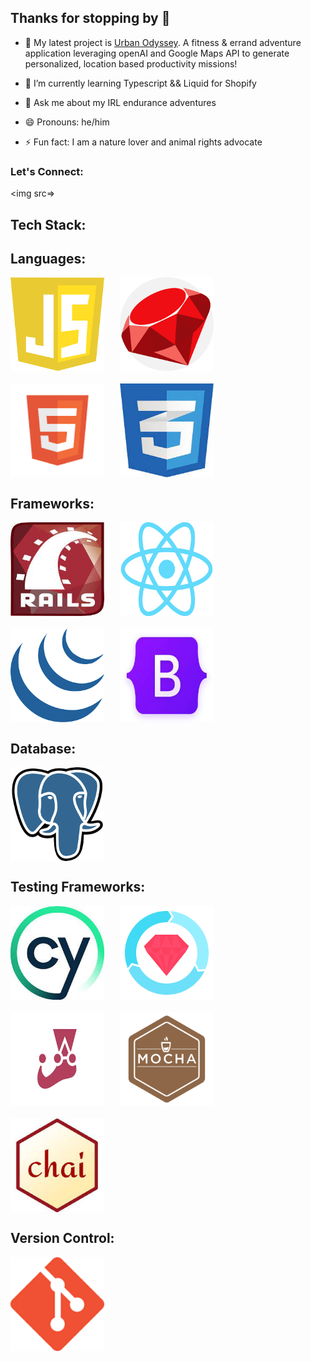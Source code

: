 ## Thanks for stopping by 👋 

- 🔭 My latest project is [Urban Odyssey](https://github.com/JBakesale/Urban-Odyssey). A fitness & errand adventure application leveraging openAI and Google Maps API to generate personalized, location based productivity missions! 

- 🌱 I’m currently learning Typescript && Liquid for Shopify
<!-- - 👯 I’m looking to collaborate on anything cutting-edge, AI -->
- 💬 Ask me about my IRL endurance adventures 
<!-- - 📫 How to reach me: Discord: jbakesale -->
- 😄 Pronouns: he/him

- ⚡ Fun fact: I am a nature lover and animal rights advocate

### Let's Connect:
<img src=>

## Tech Stack:

<!-- Languages -->
<h2>Languages:</h2>
<div style="display: flex; flex-wrap: wrap; gap: 20px;">
    <!-- JavaScript Icon -->
    <img src="./icons/js.png" alt="JavaScript" width="150" height="150" style="margin-right: 5px;"/>
    <!-- Ruby Icon -->
    <img src="./icons/ruby.png" alt="Ruby" width="150" height="150" style="margin-right: 5px;"/>
    <!-- HTML Icon -->
    <img src="./icons/html.png" alt="HTML" width="150" height="150" style="margin-right: 5px;"/>
    <!-- CSS Icon -->
    <img src="./icons/css.jpg" alt="CSS" width="150" height="150" style="margin-right: 5px;"/>
</div>

<!-- Frameworks -->
<h2>Frameworks:</h2>
<div style="display: flex; flex-wrap: wrap; gap: 20px;">
     <!-- Ruby on Rails Icon -->
    <img src="./icons/rails.jpg" alt="Ruby on Rails" width="150" height="150" style="margin-right: 5px;"/>
    <!-- React Icon -->
    <img src="./icons/react.png" alt="React" width="150" height="150" style="margin-right: 5px;"/>
    <!-- jQuery Icon -->
    <img src="./icons/jquery.png" alt="jQuery" width="150" height="150" style="margin-right: 5px;"/>
    <!-- Bootstrap Icon -->
    <img src="./icons/bootstrap.jpg" alt="Bootstrap" width="150" height="150" style="margin-right: 5px;"/>
</div>

<!-- Database -->
<h2>Database:</h2>
<div style="display: flex; flex-wrap: wrap; gap: 20px;">
    <!-- PostgreSQL Icon -->
    <img src="./icons/postgresql.png" alt="PostgreSQL" width="150" height="150" style="margin-right: 5px;"/>
</div>

<!-- Testing Framework -->
<h2>Testing Frameworks:</h2>
<div style="display: flex; flex-wrap: wrap; gap: 20px;">
    <!-- Cypress Icon -->
    <img src="./icons/cypress.jpg" alt="Cypress" width="150" height="150" style="margin-right: 5px;"/>
    <!-- RSpec Icon -->
    <img src="./icons/rspec.png" alt="RSpec" width="150" height="150" style="margin-right: 5px;"/>
    <!-- Jest Icon -->
    <img src="./icons/jest.png" alt="Jest" width="150" height="150" style="margin-right: 5px;"/>
    <!-- Mocha Icon -->
    <img src="./icons/mocha.png" alt="Mocha" width="150" height="150" style="margin-right: 5px;"/>
    <!-- Chai Icon -->
    <img src="./icons/chai.jpg" alt="Chai" width="150" height="150" style="margin-right: 5px;"/>
</div>
<!-- Version Control -->
<h2>Version Control:</h2>
<div style="display: flex; flex-wrap: wrap; gap: 20px;">
    <!-- Git Icon -->
    <img src="./icons/git.png" alt="Git" width="150" height="150" style="margin-right: 5px;"/>
</div>
